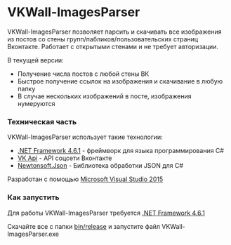 # VKWall-ImagesParser

VKWall-ImagesParser позволяет парсить и скачивать все изображения из постов со стены групп/пабликов/пользовательских страниц Вконтакте. Работает с открытыми стенами и не требует авторизации.

В текущей версии:
  - Получение числа постов с любой стены ВК
  - Быстрое получение ссылок на изображения и скачивание в любую папку
  - В случае нескольких изображений в посте, изображения нумеруются

### Техническая часть

VKWall-ImagesParser использует такие технологии:

* [.NET Framework 4.6.1](https://www.microsoft.com/ru-ru/download/details.aspx?id=49981) - фреймворк для языка программирования C#
* [VK Api](https://vk.com/dev) - API соцсети Вконтакте
* [Newtonsoft.Json](http://www.newtonsoft.com/json) - Библиотека обработки JSON для C#

Разработан с помощью [Microsoft Visual Studio 2015](https://www.visualstudio.com/)

### Как запустить

Для работы VKWall-ImagesParser требуется [.NET Framework 4.6.1](https://www.microsoft.com/ru-ru/download/details.aspx?id=49981)

Скачайте все с папки [bin/release](https://github.com/Eugnis/VKWall-ImagesParser/tree/master/VKWallImagesParser/bin/Release) и запустите файл VKWall-ImagesParser.exe